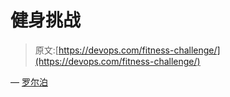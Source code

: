 # 健身挑战

> 原文:[https://devops.com/fitness-challenge/](https://devops.com/fitness-challenge/)

— [罗尔泊](https://devops.com/author/breselman/)